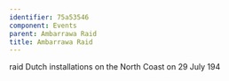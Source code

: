 ```yaml
---
identifier: 75a53546
component: Events
parent: Ambarrawa Raid 
title: Ambarrawa Raid
---
```

raid Dutch installations on the North Coast on 29 July 194
